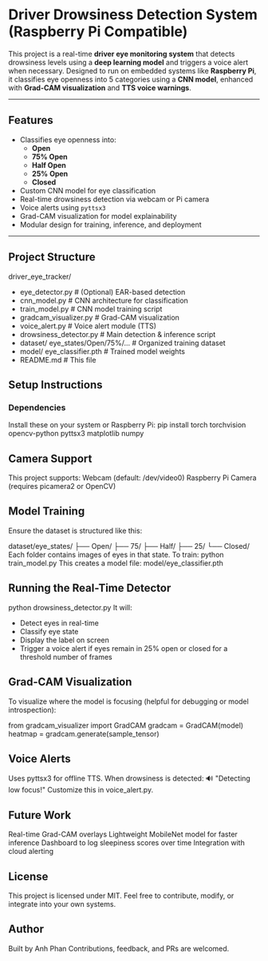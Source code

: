 # Driver Drowsiness Detection System (Raspberry Pi Compatible)

This project is a real-time **driver eye monitoring system** that detects drowsiness levels using a **deep learning model** and triggers a voice alert when necessary. Designed to run on embedded systems like **Raspberry Pi**, it classifies eye openness into 5 categories using a **CNN model**, enhanced with **Grad-CAM visualization** and **TTS voice warnings**.

---

## Features
- Classifies eye openness into:
  - **Open**
  - **75% Open**
  - **Half Open**
  - **25% Open**
  - **Closed**
- Custom CNN model for eye classification
- Real-time drowsiness detection via webcam or Pi camera
- Voice alerts using `pyttsx3`
- Grad-CAM visualization for model explainability
- Modular design for training, inference, and deployment

---

## Project Structure
driver_eye_tracker/ 
- eye_detector.py # (Optional) EAR-based detection 
- cnn_model.py # CNN architecture for classification 
- train_model.py # CNN model training script 
- gradcam_visualizer.py # Grad-CAM visualization 
- voice_alert.py # Voice alert module (TTS) 
- drowsiness_detector.py # Main detection & inference script 
- dataset/ 
  eye_states/Open/75%/... # Organized training dataset 
- model/ 
  eye_classifier.pth # Trained model weights 
- README.md # This file
## Setup Instructions
### Dependencies

Install these on your system or Raspberry Pi:
pip install torch torchvision opencv-python pyttsx3 matplotlib numpy

## Camera Support
This project supports:
Webcam (default: /dev/video0)
Raspberry Pi Camera (requires picamera2 or OpenCV)

## Model Training
Ensure the dataset is structured like this:

dataset/eye_states/
├── Open/
├── 75/
├── Half/
├── 25/
└── Closed/
Each folder contains images of eyes in that state.
To train: python train_model.py
This creates a model file: model/eye_classifier.pth

## Running the Real-Time Detector
python drowsiness_detector.py
It will:
- Detect eyes in real-time
- Classify eye state
- Display the label on screen
- Trigger a voice alert if eyes remain in 25% open or closed for a threshold number of frames

## Grad-CAM Visualization
To visualize where the model is focusing (helpful for debugging or model introspection):

from gradcam_visualizer import GradCAM
gradcam = GradCAM(model)
heatmap = gradcam.generate(sample_tensor)

## Voice Alerts
Uses pyttsx3 for offline TTS. When drowsiness is detected:
🔊 "Detecting low focus!"
Customize this in voice_alert.py.

## Future Work
Real-time Grad-CAM overlays
Lightweight MobileNet model for faster inference
Dashboard to log sleepiness scores over time
Integration with cloud alerting

## License
This project is licensed under MIT. Feel free to contribute, modify, or integrate into your own systems.

## Author
Built by Anh Phan
Contributions, feedback, and PRs are welcomed.

